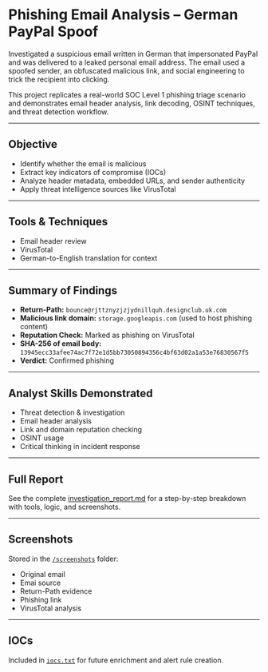 # Phishing Email Analysis – German PayPal Spoof

Investigated a suspicious email written in German that impersonated PayPal and was delivered to a leaked personal email address. The email used a spoofed sender, an obfuscated malicious link, and social engineering to trick the recipient into clicking.

This project replicates a real-world SOC Level 1 phishing triage scenario and demonstrates email header analysis, link decoding, OSINT techniques, and threat detection workflow.

---

## Objective

- Identify whether the email is malicious
- Extract key indicators of compromise (IOCs)
- Analyze header metadata, embedded URLs, and sender authenticity
- Apply threat intelligence sources like VirusTotal

---

## Tools & Techniques

- Email header review
- VirusTotal
- German-to-English translation for context

---

## Summary of Findings

- **Return-Path:** `bounce@rjttznyzjzjydnillquh.designclub.uk.com`
- **Malicious link domain:** `storage.googleapis.com` (used to host phishing content)
- **Reputation Check:** Marked as phishing on VirusTotal
- **SHA-256 of email body:** `13945ecc33afee74ac7f72e1d5bb73050894356c4bf63d02a1a53e76830567f5`
- **Verdict:** Confirmed phishing

---

## Analyst Skills Demonstrated

- Threat detection & investigation  
- Email header analysis  
- Link and domain reputation checking  
- OSINT usage  
- Critical thinking in incident response

---

## Full Report

See the complete [investigation_report.md](./investigation_report.md) for a step-by-step breakdown with tools, logic, and screenshots.

---

## Screenshots

Stored in the [`/screenshots`](./screenshots) folder:
- Original email
- Emai source
- Return-Path evidence
- Phishing link
- VirusTotal analysis

---

## IOCs

Included in [`iocs.txt`](./iocs.txt) for future enrichment and alert rule creation.


